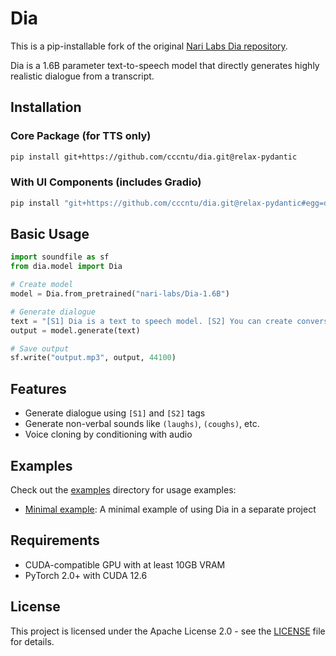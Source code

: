 # Dia

This is a pip-installable fork of the original [Nari Labs Dia repository](https://github.com/nari-labs/dia).

Dia is a 1.6B parameter text-to-speech model that directly generates highly realistic dialogue from a transcript.

## Installation

### Core Package (for TTS only)
```bash
pip install git+https://github.com/cccntu/dia.git@relax-pydantic
```

### With UI Components (includes Gradio)
```bash
pip install "git+https://github.com/cccntu/dia.git@relax-pydantic#egg=dia-tts[ui]"
```

## Basic Usage

```python
import soundfile as sf
from dia.model import Dia

# Create model
model = Dia.from_pretrained("nari-labs/Dia-1.6B")

# Generate dialogue
text = "[S1] Dia is a text to speech model. [S2] You can create conversations easily!"
output = model.generate(text)

# Save output
sf.write("output.mp3", output, 44100)
```

## Features

- Generate dialogue using `[S1]` and `[S2]` tags
- Generate non-verbal sounds like `(laughs)`, `(coughs)`, etc.
- Voice cloning by conditioning with audio

## Examples

Check out the [examples](examples/) directory for usage examples:
- [Minimal example](examples/minimal/): A minimal example of using Dia in a separate project

## Requirements

- CUDA-compatible GPU with at least 10GB VRAM
- PyTorch 2.0+ with CUDA 12.6

## License

This project is licensed under the Apache License 2.0 - see the [LICENSE](LICENSE) file for details.